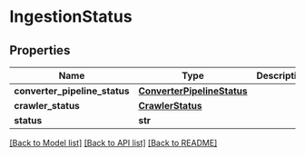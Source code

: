 # IngestionStatus

## Properties
Name | Type | Description | Notes
------------ | ------------- | ------------- | -------------
**converter_pipeline_status** | [**ConverterPipelineStatus**](ConverterPipelineStatus.md) |  | [optional] 
**crawler_status** | [**CrawlerStatus**](CrawlerStatus.md) |  | [optional] 
**status** | **str** |  | [optional] 

[[Back to Model list]](../README.md#documentation-for-models) [[Back to API list]](../README.md#documentation-for-api-endpoints) [[Back to README]](../README.md)


